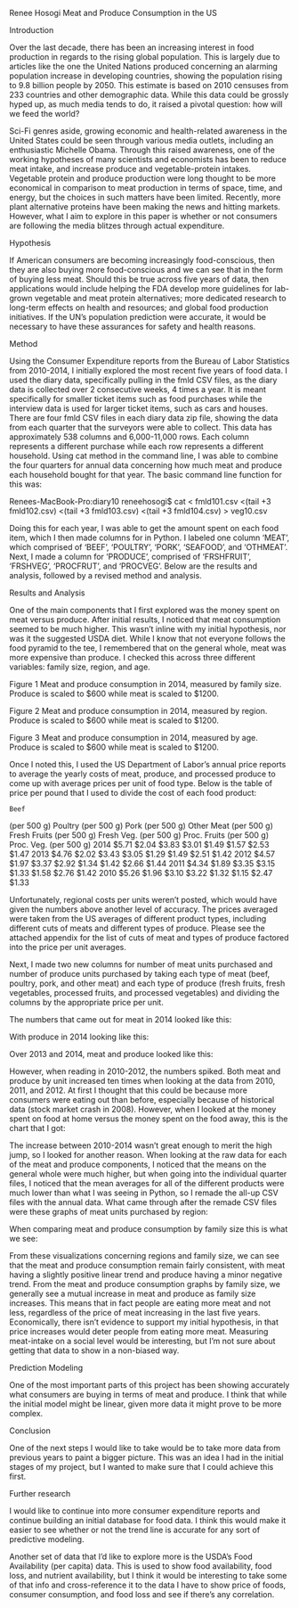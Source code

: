 Renee Hosogi
Meat and Produce Consumption in the US

Introduction

Over the last decade, there has been an increasing interest in food production in regards to the rising global population. This is largely due to articles like the one the United Nations produced concerning an alarming population increase in developing countries, showing the population rising to 9.8 billion people by 2050.  This estimate is based on 2010 censuses from 233 countries and other demographic data. While this data could be grossly hyped up, as much media tends to do, it raised a pivotal question: how will we feed the world? 

Sci-Fi genres aside, growing economic and health-related awareness in the United States could be seen through various media outlets, including an enthusiastic Michelle Obama. Through this raised awareness, one of the working hypotheses of many scientists and economists has been to reduce meat intake, and increase produce and vegetable-protein intakes.  Vegetable protein and produce production were long thought to be more economical in comparison to meat production in terms of space, time, and energy, but the choices in such matters have been limited. Recently, more plant alternative proteins have been making the news and hitting markets. However, what I aim to explore in this paper is whether or not consumers are following the media blitzes through actual expenditure. 

Hypothesis

If American consumers are becoming increasingly food-conscious, then they are also buying more food-conscious and we can see that in the form of buying less meat. Should this be true across five years of data, then applications would include helping the FDA develop more guidelines for lab-grown vegetable and meat protein alternatives; more dedicated research to long-term effects on health and resources; and global food production initiatives. If the UN’s population prediction were accurate, it would be necessary to have these assurances for safety and health reasons.

Method

Using the Consumer Expenditure reports from the Bureau of Labor Statistics from 2010-2014, I initially explored the most recent five years of food data. I used the diary data, specifically pulling in the fmld CSV files, as the diary data is collected over 2 consecutive weeks, 4 times a year. It is meant specifically for smaller ticket items such as food purchases while the interview data is used for larger ticket items, such as cars and houses. There are four fmld CSV files in each diary data zip file, showing the data from each quarter that the surveyors were able to collect. This data has approximately 538 columns and 6,000-11,000 rows. Each column represents a different purchase while each row represents a different household. Using cat method in the command line, I was able to combine the four quarters for annual data concerning how much meat and produce each household bought for that year. The basic command line function for this was:

Renees-MacBook-Pro:diary10 reneehosogi$ cat < fmld101.csv <(tail +3 fmld102.csv) <(tail +3 fmld103.csv) <(tail +3 fmld104.csv) > veg10.csv

Doing this for each year, I was able to get the amount spent on each food item, which I then made columns for in Python. I labeled one column ‘MEAT’, which comprised of ‘BEEF’, ‘POULTRY’, ‘PORK’, ‘SEAFOOD’, and ‘OTHMEAT’. Next, I made a column for ‘PRODUCE’, comprised of ‘FRSHFRUIT’, ‘FRSHVEG’, ‘PROCFRUT’, and ‘PROCVEG’.  Below are the results and analysis, followed by a revised method and analysis. 

Results and Analysis

One of the main components that I first explored was the money spent on meat versus produce. After initial results, I noticed that meat consumption seemed to be much higher. This wasn’t inline with my initial hypothesis, nor was it the suggested USDA diet. While I know that not everyone follows the food pyramid to the tee, I remembered that on the general whole, meat was more expensive than produce. I checked this across three different variables: family size, region, and age. 

  
Figure 1
Meat and produce consumption in 2014, measured by family size. Produce is scaled to $600 while meat is scaled to $1200.
  
Figure 2
Meat and produce consumption in 2014, measured by region. Produce is scaled to $600 while meat is scaled to $1200.

  
Figure 3
Meat and produce consumption in 2014, measured by age. Produce is scaled to $600 while meat is scaled to $1200.

Once I noted this, I used the US Department of Labor’s annual price reports to average the yearly costs of meat, produce, and processed produce to come up with average prices per unit of food type. Below is the table of price per pound that I used to divide the cost of each food product:

	Beef 
(per 500 g)	Poultry (per 500 g)	Pork 
(per 500 g)	Other Meat (per 500 g)	Fresh Fruits (per 500 g)	Fresh Veg. (per 500 g)	Proc. Fruits (per 500 g)	Proc. Veg. (per 500 g)
2014	$5.71	$2.04	$3.83	$3.01	$1.49	$1.57	$2.53	$1.47
2013	$4.76	$2.02	$3.43	$3.05	$1.29	$1.49	$2.51	$1.42
2012	$4.57	$1.97	$3.37	$2.92	$1.34	$1.42	$2.66	$1.44
2011	$4.34	$1.89	$3.35	$3.15	$1.33	$1.58	$2.76	$1.42
2010	$5.26	$1.96	$3.10	$3.22	$1.32	$1.15	$2.47	$1.33

Unfortunately, regional costs per units weren’t posted, which would have given the numbers above another level of accuracy. The prices averaged were taken from the US averages of different product types, including different cuts of meats and different types of produce. Please see the attached appendix for the list of cuts of meat and types of produce factored into the price per unit averages.

Next, I made two new columns for number of meat units purchased and number of produce units purchased by taking each type of meat (beef, poultry, pork, and other meat) and each type of produce (fresh fruits, fresh vegetables, processed fruits, and processed vegetables) and dividing the columns by the appropriate price per unit. 

The numbers that came out for meat in 2014 looked like this:
 

With produce in 2014 looking like this:
 

Over 2013 and 2014, meat and produce looked like this:

   

However, when reading in 2010-2012, the numbers spiked. Both meat and produce by unit increased ten times when looking at the data from 2010, 2011, and 2012. At first I thought that this could be because more consumers were eating out than before, especially because of historical data (stock market crash in 2008). However, when I looked at the money spent on food at home versus the money spent on the food away, this is the chart that I got:

  

The increase between 2010-2014 wasn’t great enough to merit the high jump, so I looked for another reason. When looking at the raw data for each of the meat and produce components, I noticed that the means on the general whole were much higher, but when going into the individual quarter files, I noticed that the mean averages for all of the different products were much lower than what I was seeing in Python, so I remade the all-up CSV files with the annual data. What came through after the remade CSV files were these graphs of meat units purchased by region:

 
 

When comparing meat and produce consumption by family size this is what we see:

   

From these visualizations concerning regions and family size, we can see that the meat and produce consumption remain fairly consistent, with meat having a slightly positive linear trend and produce having a minor negative trend. From the meat and produce consumption graphs by family size, we generally see a mutual increase in meat and produce as family size increases. This means that in fact people are eating more meat and not less, regardless of the price of meat increasing in the last five years. Economically, there isn’t evidence to support my initial hypothesis, in that price increases would deter people from eating more meat. Measuring meat-intake on a social level would be interesting, but I’m not sure about getting that data to show in a non-biased way.

Prediction Modeling 

One of the most important parts of this project has been showing accurately what consumers are buying in terms of meat and produce. I think that while the initial model might be linear, given more data it might prove to be more complex. 

Conclusion

One of the next steps I would like to take would be to take more data from previous years to paint a bigger picture. This was an idea I had in the initial stages of my project, but I wanted to make sure that I could achieve this first. 

Further research

I would like to continue into more consumer expenditure reports and continue building an initial database for food data. I think this would make it easier to see whether or not the trend line is accurate for any sort of predictive modeling.  

Another set of data that I’d like to explore more is the USDA’s Food Availability (per capita) data. This is used to show food availability, food loss, and nutrient availability, but I think it would be interesting to take some of that info and cross-reference it to the data I have to show price of foods, consumer consumption, and food loss and see if there’s any correlation. 
